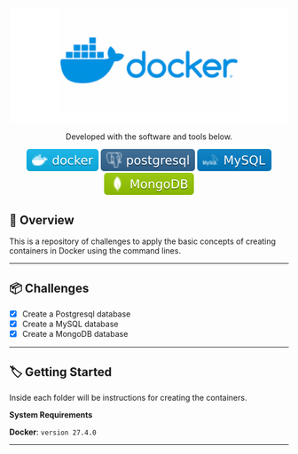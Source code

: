 <p align="center">
  <img src="img.shields.io/image/docker-logo.png" width="500" alt="Capa" /></a>
</p>

<p align="center">
	Developed with the software and tools below.
</p>

<p align="center">
    <img src="img.shields.io/badge/docker.svg?style=flat&logo=docker&logoColor=white" alt="docker">
    <img src="img.shields.io/badge/postgresql.svg?style=flat&logo=postgresql&logoColor=white" alt="postgresql">
    <img src="img.shields.io/badge/mysql.svg?style=flat&logo=mysql&logoColor=white" alt="mysql">
    <img src="img.shields.io/badge/mongodb.svg?style=flat&logo=mongodb&logoColor=white" alt="mongodb">
</p>

## 📝 Overview

This is a repository of challenges to apply the basic concepts of creating containers in Docker using the command lines.

---

## 📦️ Challenges

- [x] Create a Postgresql database
- [x] Create a MySQL database
- [x] Create a MongoDB database

---

## 🏷️ Getting Started

Inside each folder will be instructions for creating the containers.

**System Requirements**

**Docker**: `version 27.4.0`

---
